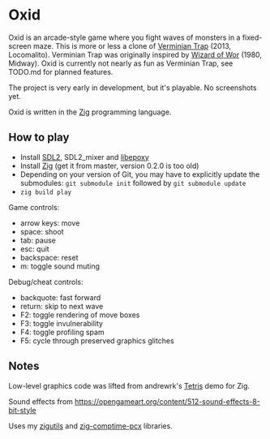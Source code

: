 # Oxid
Oxid is an arcade-style game where you fight waves of monsters in a fixed-screen maze. This is more or less a clone of [Verminian Trap](http://locomalito.com/verminian_trap.php) (2013, Locomalito). Verminian Trap was originally inspired by [Wizard of Wor](https://en.wikipedia.org/wiki/Wizard_of_Wor) (1980, Midway). Oxid is currently not nearly as fun as Verminian Trap, see TODO.md for planned features.

The project is very early in development, but it's playable. No screenshots yet.

Oxid is written in the [Zig](https://ziglang.org) programming language.

## How to play
* Install [SDL2](https://www.libsdl.org/), SDL2_mixer and [libepoxy](https://github.com/anholt/libepoxy)
* Install [Zig](https://ziglang.org/download/) (get it from master, version 0.2.0 is too old)
* Depending on your version of Git, you may have to explicitly update the submodules: `git submodule init` followed by `git submodule update`
* `zig build play`

Game controls:
* arrow keys: move
* space: shoot
* tab: pause
* esc: quit
* backspace: reset
* m: toggle sound muting

Debug/cheat controls:
* backquote: fast forward
* return: skip to next wave
* F2: toggle rendering of move boxes
* F3: toggle invulnerability
* F4: toggle profiling spam
* F5: cycle through preserved graphics glitches

## Notes
Low-level graphics code was lifted from andrewrk's [Tetris](https://github.com/andrewrk/tetris) demo for Zig.

Sound effects from https://opengameart.org/content/512-sound-effects-8-bit-style

Uses my [zigutils](https://gitlab.com/dbandstra/zigutils) and [zig-comptime-pcx](https://gitlab.com/dbandstra/zig-comptime-pcx) libraries.
